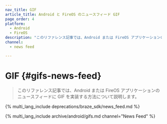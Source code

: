 ```yaml
---
nav_title: GIF
article_title: Android と FireOS のニュースフィード GIF
page_order: 4
platform: 
  - Android
  - FireOS
description: "このリファレンス記事では、Android または FireOS アプリケーションのニュースフィードに GIF を実装する方法について説明します。"
channel:
  - news feed

---
```


# GIF {#gifs-news-feed}

> このリファレンス記事では、Android または FireOS アプリケーションのニュースフィードに GIF を実装する方法について説明します。

{% multi_lang_include deprecations/braze_sdk/news_feed.md %}

{% multi_lang_include archive/android/gifs.md channel="News Feed" %}

